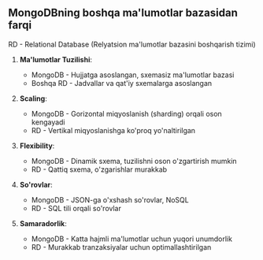 ## MongoDBning boshqa ma'lumotlar bazasidan farqi 
RD - Relational Database (Relyatsion ma'lumotlar bazasini boshqarish tizimi)
1. **Ma'lumotlar Tuzilishi**:
   - MongoDB - Hujjatga asoslangan, sxemasiz ma'lumotlar bazasi
   - Boshqa RD - Jadvallar va qat'iy sxemalarga asoslangan

2. **Scaling**:
   - MongoDB - Gorizontal miqyoslanish (sharding) orqali oson kengayadi
   - RD - Vertikal miqyoslanishga ko'proq yo'naltirilgan

3. **Flexibility**:
   - MongoDB - Dinamik sxema, tuzilishni oson o'zgartirish mumkin
   - RD - Qattiq sxema, o'zgarishlar murakkab

4. **So'rovlar**:
   - MongoDB - JSON-ga o'xshash so'rovlar, NoSQL
   - RD - SQL tili orqali so'rovlar

5. **Samaradorlik**:
   - MongoDB - Katta hajmli ma'lumotlar uchun yuqori unumdorlik
   - RD - Murakkab tranzaksiyalar uchun optimallashtirilgan